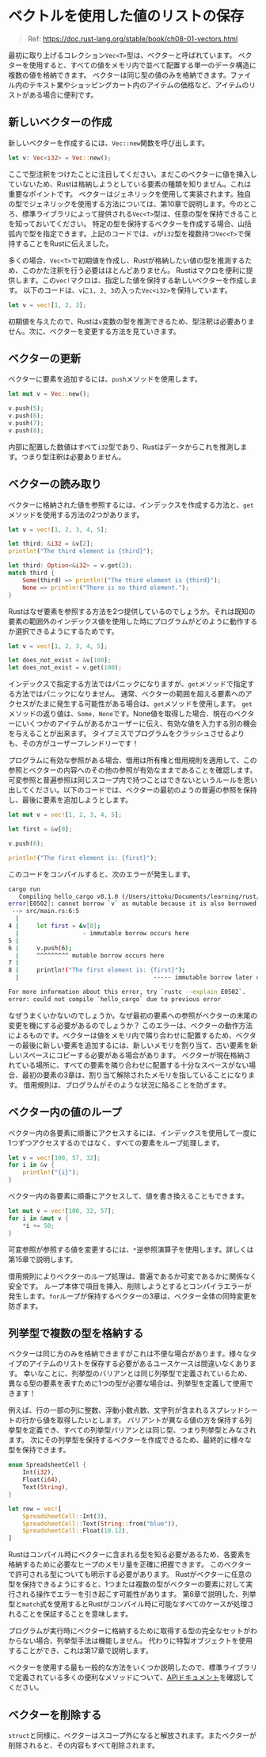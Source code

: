 # ベクトルを使用した値のリストの保存

> Ref: https://doc.rust-lang.org/stable/book/ch08-01-vectors.html

最初に取り上げるコレクション`Vec<T>`型は、ベクターと呼ばれています。
ベクターを使用すると、すべての値をメモリ内で並べて配置する単一のデータ構造に複数の値を格納できます。
ベクターは同じ型の値のみを格納できます。ファイル内のテキスト業やショッピングカート内のアイテムの価格など、アイテムのリストがある場合に便利です。

## 新しいベクターの作成

新しいベクターを作成するには、`Vec::new`関数を呼び出します。

```rust
let v: Vec<i32> = Vec::new();
```

ここで型注釈をつけたことに注目してください。まだこのベクターに値を挿入していないため、Rustは格納しようとしている要素の種類を知りません。これは重要なポイントです。
ベクターはジェネリックを使用して実装されます。独自の型でジェネリックを使用する方法については、第10章で説明します。今のところ、標準ライブラリによって提供される`Vec<T>`型は、任意の型を保持できることを知っておいてください。
特定の型を保持するベクターを作成する場合、山括弧内で型を指定できます。上記のコードでは、`v`が`i32`型を複数持つ`Vec<T>`で保持することをRustに伝えました。

多くの場合、`Vec<T>`で初期値を作成し、Rustが格納したい値の型を推測するため、このかた注釈を行う必要はほとんどありません。
Rustはマクロを便利に提供します。この`vec!`マクロは、指定した値を保持する新しいベクターを作成します。
以下のコードは、`v`に`1, 2, 3`の入った`Vec<i32>`を保持しています。

```rust
let v = vec![1, 2, 3];
```

初期値を与えたので、Rustは`v`変数の型を推測できるため、型注釈は必要ありません。次に、ベクターを変更する方法を見ていきます。

## ベクターの更新

ベクターに要素を追加するには、`push`メソッドを使用します。

```rust
let mut v = Vec::new();

v.push(5);
v.push(6);
v.push(7);
v.push(8);
```

内部に配置した数値はすべて`i32`型であり、Rustはデータからこれを推測します。つまり型注釈は必要ありません。

## ベクターの読み取り

ベクターに格納された値を参照するには、インデックスを作成する方法と、`get`メソッドを使用する方法の2つがあります。

```rust
let v = vec![1, 2, 3, 4, 5];

let third: &i32 = &v[2];
println!("The third element is {third}");

let third: Option<&i32> = v.get(2);
match third {
    Some(third) => println!("The third element is {third}");
    None => println!("There is no third element.");
}
```

Rustはなぜ要素を参照する方法を2つ提供しているのでしょうか。それは既知の要素の範囲外のインデックス値を使用した時にプログラムがどのように動作するか選択できるようにするためです。

```rust
let v = vec![1, 2, 3, 4, 5];

let does_not_exist = &v[100];
let does_not_exist = v.get(100);
```

インデックスで指定する方法ではパニックになりますが、`get`メソッドで指定する方法ではパニックになりません。
通常、ベクターの範囲を超える要素へのアクセスがたまに発生する可能性がある場合は、`get`メソッドを使用します。
`get`メソッドの返り値は、`Some, None`です。None値を取得した場合、現在のベクターにいくつかのアイテムがあるかユーザーに伝え、有効な値を入力する別の機会を与えることが出来ます。
タイプミスでプログラムをクラッシュさせるよりも、その方がユーザーフレンドリーです！

プログラムに有効な参照がある場合、借用は所有権と借用規則を適用して、この参照とベクターの内容へのその他の参照が有効なままであることを確認します。
可変参照と普遍参照は同じスコープ内で持つことはできないというルールを思い出してください。以下のコードでは、ベクターの最初のようの普遍の参照を保持し、最後に要素を追加しようとします。

```rust
let mut v = vec![1, 2, 3, 4, 5];

let first = &v[0];

v.push(6);

println!("The first element is: {first}");
```

このコードをコンパイルすると、次のエラーが発生します。

```bash
cargo run
   Compiling hello_cargo v0.1.0 (/Users/ittoku/Documents/learning/rust/projects/hello_cargo)
error[E0502]: cannot borrow `v` as mutable because it is also borrowed as immutable
 --> src/main.rs:6:5
  |
4 |     let first = &v[0];
  |                  - immutable borrow occurs here
5 |
6 |     v.push(6);
  |     ^^^^^^^^^ mutable borrow occurs here
7 |
8 |     println!("The first element is: {first}");
  |                                      ----- immutable borrow later used here

For more information about this error, try `rustc --explain E0502`.
error: could not compile `hello_cargo` due to previous error
```

なぜうまくいかないのでしょうか。なぜ最初の要素への参照がベクターの末尾の変更を機にする必要があるのでしょうか？
このエラーは、ベクターの動作方法によるものです。ベクターは値をメモリ内で隣り合わせに配置するため、ベクターの最後に新しい要素を追加するには、新しいメモリを割り当て、古い要素を新しいスペースにコピーする必要がある場合があります。
ベクターが現在格納されている場所に、すべての要素を隣り合わせに配置する十分なスペースがない場合、最初の要素の3章は、割り当て解除されたメモリを指していることになります。
借用規則は、プログラムがそのような状況に陥ることを防ぎます。

## ベクター内の値のループ

ベクター内の各要素に順番にアクセスするには、インデックスを使用して一度に1つずつアクセスするのではなく、すべての要素をループ処理します。

```rust
let v = vec![100, 57, 32];
for i in &v {
    println!("{i}");
}
```

ベクター内の各要素に順番にアクセスして、値を書き換えることもできます。

```rust
let mut v = vec![100, 32, 57];
for i in &mut v {
    *i += 50;
}
```

可変参照が参照する値を変更するには、`*`逆参照演算子を使用します。詳しくは第15章で説明します。

借用規則によりベクターのループ処理は、普遍であるか可変であるかに関係なく安全です。
ループ本体で項目を挿入、削除しようとするとコンパイラエラーが発生します。`for`ループが保持するベクターの3章は、ベクター全体の同時変更を防ぎます。

## 列挙型で複数の型を格納する

ベクターは同じ方のみを格納できますがこれは不便な場合があります。様々なタイプのアイテムのリストを保存する必要があるユースケースは間違いなくあります。
幸いなことに、列挙型のバリアンとは同じ列挙型で定義されているため、異なる型の要素を表すために1つの型が必要な場合は、列挙型を定義して使用できます！

例えば、行の一部の列に整数、浮動小数点数、文字列が含まれるスプレッドシートの行から値を取得したいとします。
バリアントが異なる値の方を保持する列挙型を定義でき、すべての列挙型バリアンとは同じ型、つまり列挙型とみなされます。
次にその列挙型を保持するベクターを作成できるため、最終的に様々な型を保持できます。

```rust
enum SpreadsheetCell {
    Int(i32),
    Float(i64),
    Text(String),
}

let row = vec![
    SpreadsheetCell::Int(3),
    SpreadsheetCell::Text(String::from("blue")),
    SpreadsheetCell::Float(10.12),
]
```

Rustはコンパイル時にベクターに含まれる型を知る必要があるため、各要素を格納するために必要なヒープのメモリ量を正確に把握できます。
このベクターで許可される型についても明示する必要があります。
Rustがベクターに任意の型を保持できるようにすると、1つまたは複数の型がベクターの要素に対して実行される操作でエラーを引き起こす可能性があります。
第6章で説明した、列挙型と`match`式を使用するとRustがコンパイル時に可能なすべてのケースが処理されることを保証することを意味します。

プログラムが実行時にベクターに格納するために取得する型の完全なセットがわからない場合、列挙型手法は機能しません。
代わりに特製オブジェクトを使用することができ、これは第17章で説明します。

ベクターを使用する最も一般的な方法をいくつか説明したので、標準ライブラリで定義されている多くの便利なメソッドについて、[APIドキュメント](https://doc.rust-lang.org/stable/std/vec/struct.Vec.html)を確認してください。

## ベクターを削除する

`struct`と同様に、ベクターはスコープ外になると解放されます。またベクターが削除されると、その内容もすべて削除されます。
